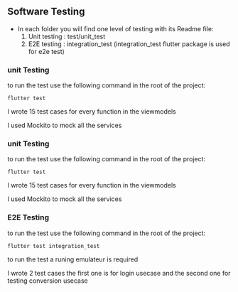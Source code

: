 ## Software Testing
- In each folder you will find one level of testing with its Readme file:
    1. Unit testing : test/unit_test
    3. E2E testing : integration_test (integration_test flutter package is used for e2e test)


### unit Testing

to run the test use the following command in the root of the project:
```
flutter test
```
I wrote 15 test cases for every function in the viewmodels

I used Mockito to mock all the services


### unit Testing

to run the test use the following command in the root of the project:
```
flutter test
```
I wrote 15 test cases for every function in the viewmodels

I used Mockito to mock all the services

### E2E Testing

to run the test use the following command in the root of the project:
```
flutter test integration_test
```
to run the test a runing emulateur is required

I wrote 2 test cases the first one is for login usecase and the second one for testing conversion usecase
